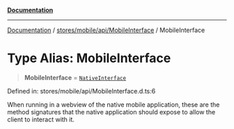 [**Documentation**](../../../../../index.md)

***

[Documentation](../../../../../index.md) / [stores/mobile/api/MobileInterface](../index.md) / MobileInterface

# Type Alias: MobileInterface

> **MobileInterface** = [`NativeInterface`](../../../../native/api/NativeInterface/interfaces/NativeInterface.md)

Defined in: stores/mobile/api/MobileInterface.d.ts:6

When running in a webview of the native mobile application, these are the method signatures that the native
application should expose to allow the client to interact with it.
